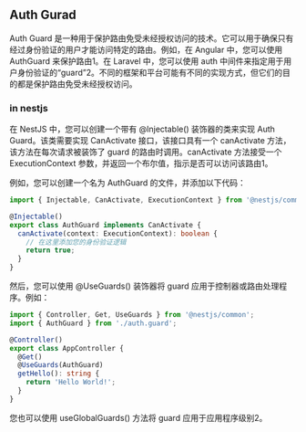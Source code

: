 ## Auth Gurad
Auth Guard 是一种用于保护路由免受未经授权访问的技术。它可以用于确保只有经过身份验证的用户才能访问特定的路由。例如，在 Angular 中，您可以使用 AuthGuard 来保护路由1。在 Laravel 中，您可以使用 auth 中间件来指定用于用户身份验证的“guard”2。不同的框架和平台可能有不同的实现方式，但它们的目的都是保护路由免受未经授权访问。


### in nestjs

在 NestJS 中，您可以创建一个带有 @Injectable() 装饰器的类来实现 Auth Guard。该类需要实现 CanActivate 接口，该接口具有一个 canActivate 方法，该方法在每次请求被装饰了 guard 的路由时调用。canActivate 方法接受一个 ExecutionContext 参数，并返回一个布尔值，指示是否可以访问该路由1。

例如，您可以创建一个名为 AuthGuard 的文件，并添加以下代码：

```ts
import { Injectable, CanActivate, ExecutionContext } from '@nestjs/common';

@Injectable()
export class AuthGuard implements CanActivate {
  canActivate(context: ExecutionContext): boolean {
    // 在这里添加您的身份验证逻辑
    return true;
  }
}
```
然后，您可以使用 @UseGuards() 装饰器将 guard 应用于控制器或路由处理程序。例如：

```ts
import { Controller, Get, UseGuards } from '@nestjs/common';
import { AuthGuard } from './auth.guard';

@Controller()
export class AppController {
  @Get()
  @UseGuards(AuthGuard)
  getHello(): string {
    return 'Hello World!';
  }
}
```
您也可以使用 useGlobalGuards() 方法将 guard 应用于应用程序级别2。